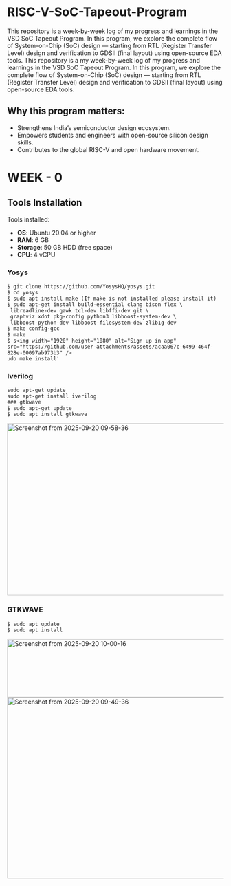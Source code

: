 # RISC-V-SoC-Tapeout-Program
This repository is a week-by-week log of my progress and learnings in the VSD SoC Tapeout Program.  In this program, we explore the complete flow of System-on-Chip (SoC) design — starting from RTL (Register Transfer Level) design and verification to GDSII (final layout) using open-source EDA tools.
This repository is a my week-by-week log of my progress and learnings in the VSD SoC Tapeout Program.  In this program, we explore the complete flow of System-on-Chip (SoC) design — starting from RTL (Register Transfer Level) design and verification to GDSII (final layout) using open-source EDA tools.

## Why this program matters:

- Strengthens India’s semiconductor design ecosystem.
- Empowers students and engineers with open-source silicon design skills.
- Contributes to the global RISC-V and open hardware movement.

 # WEEK - 0
 ## Tools Installation
 Tools installed:
- **OS**: Ubuntu 20.04 or higher  
- **RAM**: 6 GB  
- **Storage**: 50 GB HDD (free space)  
- **CPU**: 4 vCPU

### Yosys 
``` $ sudo apt-get update
$ git clone https://github.com/YosysHQ/yosys.git
$ cd yosys
$ sudo apt install make (If make is not installed please install it)
$ sudo apt-get install build-essential clang bison flex \
 libreadline-dev gawk tcl-dev libffi-dev git \
 graphviz xdot pkg-config python3 libboost-system-dev \
 libboost-python-dev libboost-filesystem-dev zlib1g-dev
$ make config-gcc
$ make
$ s<img width="1920" height="1080" alt="Sign up in app" src="https://github.com/user-attachments/assets/acaa067c-6499-464f-828e-00097ab973b3" />
udo make install'
```
### Iverilog 
```
sudo apt-get update
sudo apt-get install iverilog 
### gtkwave
$ sudo apt-get update
$ sudo apt install gtkwave
```
<img width="903" height="400" alt="Screenshot from 2025-09-20 09-58-36" src="https://github.com/user-attachments/assets/5a4d61e6-cd27-4207-8a8a-27ab6360e7fc" />

### GTKWAVE
```
$ sudo apt update
$ sudo apt install 
```
<img width="737" height="135" alt="Screenshot from 2025-09-20 10-00-16" src="https://github.com/user-attachments/assets/9a6378ca-35ba-4f1a-9924-fe099a96b3e8" />

<img width="996" height="422" alt="Screenshot from 2025-09-20 09-49-36" src="https://github.com/user-attachments/assets/88c2969c-e350-4d66-96e3-a683c476b935" />

